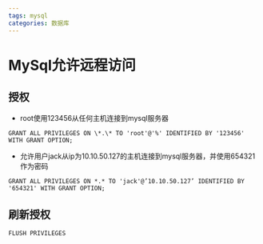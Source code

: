 ```yaml
---
tags: mysql
categories: 数据库
---
```


# MySql允许远程访问

## 授权

- root使用123456从任何主机连接到mysql服务器

`GRANT ALL PRIVILEGES ON \*.\* TO 'root'@'%' IDENTIFIED BY '123456' WITH GRANT OPTION;`

- 允许用户jack从ip为10.10.50.127的主机连接到mysql服务器，并使用654321作为密码

`GRANT ALL PRIVILEGES ON *.* TO 'jack'@’10.10.50.127’ IDENTIFIED BY '654321' WITH GRANT OPTION;`

## 刷新授权

`FLUSH PRIVILEGES`


